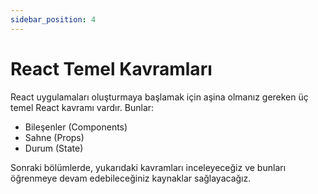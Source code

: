 ```yaml
---
sidebar_position: 4
---
```


# React Temel Kavramları

React uygulamaları oluşturmaya başlamak için aşina olmanız gereken üç temel React kavramı vardır. Bunlar:

- Bileşenler (Components)
- Sahne (Props)
- Durum (State)

Sonraki bölümlerde, yukarıdaki kavramları inceleyeceğiz ve bunları öğrenmeye devam edebileceğiniz kaynaklar sağlayacağız.